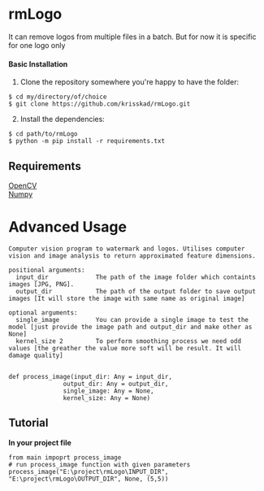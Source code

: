 # rmLogo
It can remove logos from multiple files in a batch. But for now it is specific for one logo only

#### Basic Installation
  1. Clone the repository somewhere you're happy to have the folder:
    
    $ cd my/directory/of/choice
    $ git clone https://github.com/krisskad/rmLogo.git

  2. Install the dependencies:
  
    $ cd path/to/rmLogo
    $ python -m pip install -r requirements.txt
    
## Requirements
[OpenCV](https://pypi.org/project/opencv-python/) <br>
[Numpy](https://pypi.org/project/numpy/)

# Advanced Usage

    Computer vision program to watermark and logos. Utilises computer
    vision and image analysis to return approximated feature dimensions.
    
    positional arguments:
      input_dir             The path of the image folder which containts images [JPG, PNG].
      output_dir            The path of the output folder to save output images [It will store the image with same name as original image]
    
    optional arguments:
      single_image          You can provide a single image to test the model [just provide the image path and output_dir and make other as None]
      kernel_size 2         To perform smoothing process we need odd values [the greather the value more soft will be result. It will damage quality]


    def process_image(input_dir: Any = input_dir,
                   output_dir: Any = output_dir,
                   single_image: Any = None,
                   kernel_size: Any = None)

## Tutorial
__In your project file__

    from main impoprt process_image
    # run process_image function with given parameters
    process_image("E:\project\rmLogo\INPUT_DIR", "E:\project\rmLogo\OUTPUT_DIR", None, (5,5))

